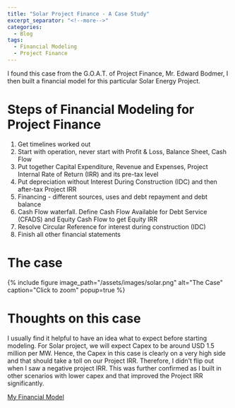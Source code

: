 ```yaml
---
title: "Solar Project Finance - A Case Study"
excerpt_separator: "<!--more-->"
categories:
  - Blog
tags:
  - Financial Modeling
  - Project Finance
---
```


I found this case from the G.O.A.T. of Project Finance, Mr. Edward Bodmer, I then built a financial model for this particular Solar Energy Project.

# Steps of Financial Modeling for Project Finance
1. Get timelines worked out
2. Start with operation, never start with Profit & Loss, Balance Sheet, Cash Flow
3. Put together Capital Expenditure, Revenue and Expenses, Project Internal Rate of Return (IRR) and its pre-tax level
4. Put depreciation without Interest During Construction (IDC) and then after-tax Project IRR
5. Financing - different sources, uses and debt repayment and debt balance
6. Cash Flow waterfall. Define Cash Flow Available for Debt Service (CFADS) and Equity Cash Flow to get Equity IRR
7. Resolve Circular Reference for interest during construction (IDC)
8. Finish all other financial statements

# The case
{% include figure
   image_path="/assets/images/solar.png"
   alt="The Case"
   caption="Click to zoom"
   popup=true
%}

# Thoughts on this case

I usually find it helpful to have an idea what to expect before starting modeling. For Solar project, we will expect Capex to be around USD 1.5 million per MW. Hence, the Capex in this case is clearly on a very high side and that should take a toll on our Project IRR. Therefore, I didn't flip out when I saw a negative project IRR. This was further confirmed as I built in other scenarios with lower capex and that improved the Project IRR significantly.

[My Financial Model](/assets/SolarFinancialModel.xlsx)
